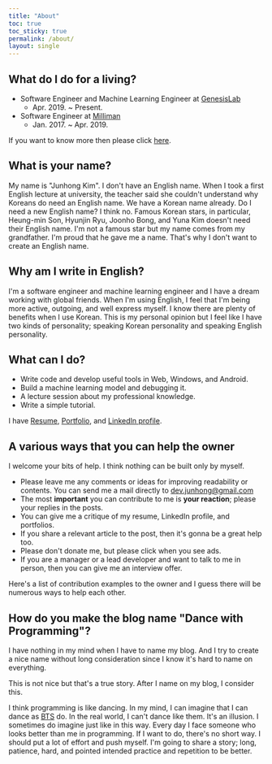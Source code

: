 ```yaml
---
title: "About"
toc: true
toc_sticky: true 
permalink: /about/
layout: single
---
```


## What do I do for a living? 
* Software Engineer and Machine Learning Engineer at [GenesisLab](http://www.genesislab.ai/#/)
    * Apr. 2019. ~ Present. 
* Software Engineer at [Milliman](http://kr.milliman.com/)
    * Jan. 2017. ~ Apr. 2019. 

If you want to know more then please click [here](https://www.linkedin.com/in/devjunhong/). 

## What is your name? 

My name is "Junhong Kim". I don't have an English name. When I took a first English lecture at university, the teacher said she couldn't understand why Koreans do need an English name. We have a Korean name already. Do I need a new English name? I think no. Famous Korean stars, in particular, Heung-min Son, Hyunjin Ryu, Joonho Bong, and Yuna Kim doesn't need their English name. I'm not a famous star but my name comes from my grandfather. I'm proud that he gave me a name. That's why I don't want to create an English name. 

## Why am I write in English? 

I'm a software engineer and machine learning engineer and I have a dream working with global friends. When I'm using English, I feel that I'm being more active, outgoing, and well express myself. I know there are plenty of benefits when I use Korean. This is my personal opinion but I feel like I have two kinds of personality; speaking Korean personality and speaking English personality.

## What can I do? 
* Write code and develop useful tools in Web, Windows, and Android.
* Build a machine learning model and debugging it. 
* A lecture session about my professional knowledge.
* Write a simple tutorial.

I have [Resume](https://drive.google.com/file/d/1Rswbh2AePIQTFZuL6wUOZ6O-nwocLh0n/view?usp=sharing), [Portfolio](https://docs.google.com/presentation/d/1c-aUKpOT_dNFsIb1vGjikRHjwygQDHHOBpiWjjEE064/edit?usp=sharing), and [LinkedIn profile](https://www.linkedin.com/in/devjunhong/).

## A various ways that you can help the owner
I welcome your bits of help. I think nothing can be built only by myself. 
* Please leave me any comments or ideas for improving readability or contents. You can send me a mail directly to dev.junhong@gmail.com
* The most **important** you can contribute to me is **your reaction**; please your replies in the posts. 
* You can give me a critique of my resume, LinkedIn profile, and portfolios. 
* If you share a relevant article to the post, then it's gonna be a great help too. 
* Please don't donate me, but please click when you see ads. 
* If you are a manager or a lead developer and want to talk to me in person, then you can give me an interview offer. 

Here's a list of contribution examples to the owner and I guess there will be numerous ways to help each other. 

## How do you make the blog name "Dance with Programming"? 
I have nothing in my mind when I have to name my blog. And I try to create a nice name without long consideration since I know it's hard to name on everything. 

This is not nice but that's a true story. After I name on my blog, I consider this. 

I think programming is like dancing. In my mind, I can imagine that I can dance as [BTS](https://www.youtube.com/watch?v=CzvfbRbEjww) do. In the real world, I can't dance like them. It's an illusion. I sometimes do imagine just like in this way. Every day I face someone who looks better than me in programming. If I want to do, there's no short way. I should put a lot of effort and push myself. I'm going to share a story; long, patience, hard, and pointed intended practice and repetition to be better. 